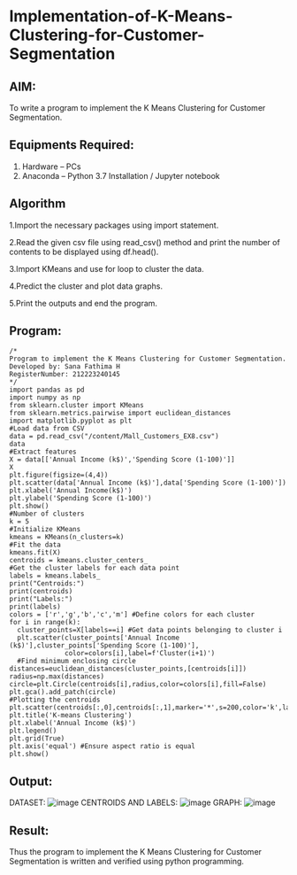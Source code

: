 # Implementation-of-K-Means-Clustering-for-Customer-Segmentation

## AIM:
To write a program to implement the K Means Clustering for Customer Segmentation.

## Equipments Required:
1. Hardware – PCs
2. Anaconda – Python 3.7 Installation / Jupyter notebook

## Algorithm
1.Import the necessary packages using import statement.

2.Read the given csv file using read_csv() method and print the number of contents to be displayed using df.head().

3.Import KMeans and use for loop to cluster the data.

4.Predict the cluster and plot data graphs.

5.Print the outputs and end the program.

## Program:
```
/*
Program to implement the K Means Clustering for Customer Segmentation.
Developed by: Sana Fathima H
RegisterNumber: 212223240145
*/
import pandas as pd
import numpy as np
from sklearn.cluster import KMeans
from sklearn.metrics.pairwise import euclidean_distances
import matplotlib.pyplot as plt
#Load data from CSV
data = pd.read_csv("/content/Mall_Customers_EX8.csv")
data
#Extract features
X = data[['Annual Income (k$)','Spending Score (1-100)']]
X
plt.figure(figsize=(4,4))
plt.scatter(data['Annual Income (k$)'],data['Spending Score (1-100)'])
plt.xlabel('Annual Income(k$)')
plt.ylabel('Spending Score (1-100)')
plt.show()
#Number of clusters
k = 5
#Initialize KMeans
kmeans = KMeans(n_clusters=k)
#Fit the data
kmeans.fit(X)
centroids = kmeans.cluster_centers_
#Get the cluster labels for each data point
labels = kmeans.labels_
print("Centroids:")
print(centroids)
print("Labels:")
print(labels)
colors = ['r','g','b','c','m'] #Define colors for each cluster
for i in range(k):
  cluster_points=X[labels==i] #Get data points belonging to cluster i
  plt.scatter(cluster_points['Annual Income (k$)'],cluster_points['Spending Score (1-100)'],
              color=colors[i],label=f'Cluster(i+1)')
  #Find minimum enclosing circle
distances=euclidean_distances(cluster_points,[centroids[i]])
radius=np.max(distances)
circle=plt.Circle(centroids[i],radius,color=colors[i],fill=False)
plt.gca().add_patch(circle)
#Plotting the centroids
plt.scatter(centroids[:,0],centroids[:,1],marker='*',s=200,color='k',label='Centroids')
plt.title('K-means Clustering')
plt.xlabel('Annual Income (k$)')
plt.legend()
plt.grid(True)
plt.axis('equal') #Ensure aspect ratio is equal
plt.show()
```

## Output:
DATASET:
![image](https://github.com/Sanafathima95773/Implementation-of-K-Means-Clustering-for-Customer-Segmentation/assets/147084627/d62a79db-cf79-4c65-9b45-e3500bddfe7b)
CENTROIDS AND LABELS:
![image](https://github.com/Sanafathima95773/Implementation-of-K-Means-Clustering-for-Customer-Segmentation/assets/147084627/e3db59ad-3fa4-40cd-b8a9-1a583d863109)
GRAPH:
![image](https://github.com/Sanafathima95773/Implementation-of-K-Means-Clustering-for-Customer-Segmentation/assets/147084627/ba452814-e647-48a8-bcd8-4fd4acf89efd)



## Result:
Thus the program to implement the K Means Clustering for Customer Segmentation is written and verified using python programming.
